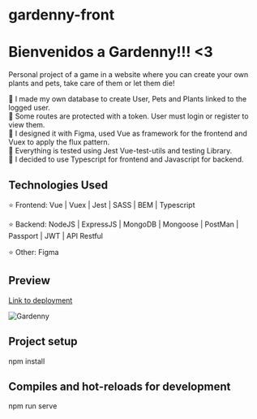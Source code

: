 # gardenny-front

# Bienvenidos a Gardenny!!! <3

Personal project of a game in a website where you can create your own plants and pets, take care of them or let them die!

🔹 I made my own database to create User, Pets and Plants linked to the logged user. </br>
🔹 Some routes are protected with a token. User must login or register to view them. </br>
🔹 I designed it with Figma, used Vue as framework for the frontend and Vuex to apply the flux pattern. </br>
🔹 Everything is tested using Jest Vue-test-utils and testing Library.</br>
🔹 I decided to use Typescript for frontend and Javascript for backend.</br>

## Technologies Used

⭐ Frontend: Vue | Vuex | Jest | SASS | BEM | Typescript

⭐ Backend: NodeJS | ExpressJS | MongoDB | Mongoose | PostMan | Passport | JWT | API Restful

⭐ Other: Figma

## Preview

[Link to deployment](https://gardenny.netlify.app/home)

<img src="https://i.ibb.co/zs2HNLr/full-image.png" alt="Gardenny" />

## Project setup

npm install

## Compiles and hot-reloads for development

npm run serve
